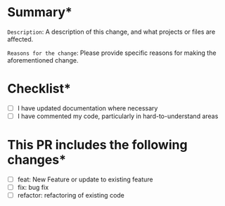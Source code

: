 # Summary\*

`Description`: A description of this change, and what projects or files are affected.

`Reasons for the change`: Please provide specific reasons for making the aforementioned change.

# Checklist\*

- [ ] I have updated documentation where necessary
- [ ] I have commented my code, particularly in hard-to-understand areas

# This PR includes the following changes\*

- [ ] feat: New Feature or update to existing feature
- [ ] fix: bug fix
- [ ] refactor: refactoring of existing code
